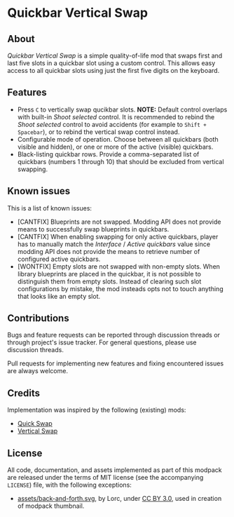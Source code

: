 Quickbar Vertical Swap
======================


About
-----

*Quickbar Vertical Swap* is a simple quality-of-life mod that swaps first and last five slots in a quickbar slot using a custom control. This allows easy access to all quickbar slots using just the first five digits on the keyboard.


Features
--------


-   Press `C` to vertically swap qucikbar slots. **NOTE:** Default control overlaps with built-in *Shoot selected* control. It is recommended to rebind the *Shoot selected* control to avoid accidents (for example to `Shift + Spacebar`), or to rebind the vertical swap control instead.
-   Configurable mode of operation. Choose between all quickbars (both visible and hidden), or one or more of the active (visible) quickbars.
-   Black-listing quickbar rows. Provide a comma-separated list of quickbars (numbers 1 through 10) that should be excluded from vertical swapping.


Known issues
------------

This is a list of known issues:

-   [CANTFIX] Blueprints are not swapped. Modding API does not provide means to successfully swap blueprints in quickbars.
-   [CANTFIX] When enabling swapping for only active quickbars, player has to manually match the *Interface* / *Active quickbars* value since modding API does not provide the means to retrieve number of configured active quickbars.
-   [WONTFIX] Empty slots are not swapped with non-empty slots. When library blueprints are placed in the quickbar, it is not possible to distinguish them from empty slots. Instead of clearing such slot configurations by mistake, the mod insteads opts not to touch anything that looks like an empty slot.


Contributions
-------------

Bugs and feature requests can be reported through discussion threads or through project's issue tracker. For general questions, please use discussion threads.

Pull requests for implementing new features and fixing encountered issues are always welcome.


Credits
-------

Implementation was inspired by the following (existing) mods:

-   [Quick Swap](https://mods.factorio.com/mod/QuickSwap)
-   [Vertical Swap](https://mods.factorio.com/mod/vertical-swap)


License
-------

All code, documentation, and assets implemented as part of this modpack are released under the terms of MIT license (see the accompanying `LICENSE`) file, with the following exceptions:

-   [assets/back-and-forth.svg](https://game-icons.net/1x1/lorc/back-forth.html), by Lorc, under [CC BY 3.0](http://creativecommons.org/licenses/by/3.0/), used in creation of modpack thumbnail.
